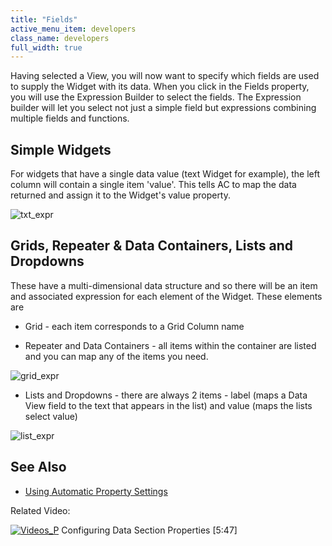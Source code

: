 ```yaml
---
title: "Fields"
active_menu_item: developers
class_name: developers
full_width: true
---
```



Having selected a View, you will now want to specify which fields are used to supply the Widget with its data. When you click in the Fields property, you will use the Expression Builder to select the fields. The Expression builder will let you select not just a simple field but expressions combining multiple fields and functions.

## Simple Widgets

For widgets that have a single data value (text Widget for example), the left column will contain a single item 'value'. This tells AC to map the data returned and assign it to the Widget's value property.

![txt\_expr](/img/docs/txt_expr.zoom77.png)

## Grids, Repeater & Data Containers, Lists and Dropdowns

These have a multi-dimensional data structure and so there will be an item and associated expression for each element of the Widget. These elements are

 - Grid - each item corresponds to a Grid Column name

 - Repeater and Data Containers - all items within the container are listed and you can map any of the items you need.

![grid\_expr](/img/docs/grid_expr.zoom66.png)

 - Lists and Dropdowns - there are always 2 items - label (maps a Data View field to the text that appears in the list) and value (maps the lists select value)

![list\_expr](/img/docs/list_expr.zoom66.png)

## **See Also**

 - [Using Automatic Property Settings](../using-automatic-property-setti)

Related Video:

[![Videos\_P](/img/docs/videos_p.png)](http://www.youtube.com/v/GzJiwBDXlX8?autoplay=1&hd=1&fs=1&showsearch=0&rel=0&) Configuring Data Section Properties [5:47]
